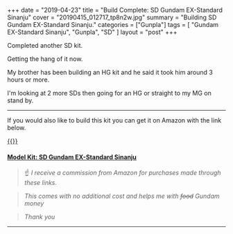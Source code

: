 +++
date = "2019-04-23"
title = "Build Complete: SD Gundam EX-Standard Sinanju"
cover = "20190415_012717_tp8n2w.jpg"
summary = "Building SD Gundam EX-Standard Sinanju."
categories = ["Gunpla"]
tags = [
  "Gundam EX-Standard Sinanju",
  "Gunpla",
  "SD"
]
layout = "post"
+++

Completed another SD kit.

Getting the hang of it now.

My brother has been building an HG kit and he said it took him around 3 hours or more.

I'm looking at 2 more SDs then going for an HG or straight to my MG on stand by.

---

If you would also like to build this kit you can get it on Amazon with the link below.

[{{<tinyImage src="sinanju_b2b9fm.jpg">}}](https://amzn.to/2YVbc3J)

#### [Model Kit: SD Gundam EX-Standard Sinanju](https://amzn.to/2YVbc3J)

>:point_up: *I receive a commission from Amazon for purchases made through these links.*

>*This comes with no additional cost and helps me with ~~food~~ Gundam money*

>*Thank you*

---
